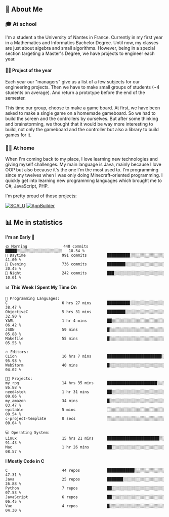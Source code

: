 ## 👀 About Me

### 🎓 At school

I'm a student a the University of Nantes in France. Currently in my first year in a Mathematics and Informatics Bachelor Degree. Until now, my classes are just about algebra and small algorithms. However, being in a special section targeting a Master's Degree, we have projects to engineer each year. 

#### 🔧🔬 Project of the year

Each year our "managers" give us a list of a few subjects for our engineering projects. Then we have to make small groups of students (~4 students on average). And return a prototype before the end of the semester.

This time our group, choose to make a game board. At first, we have been asked to make a single game on a homemade gameboard. So we had to build the screen and the controllers by ourselves. 
But after some thinking and brainstorming, we thought that it would be way more interesting to build, not only the gameboard and the controller but also a library to build games for it.

### 👨‍💻 At home

When I'm coming back to my place, I love learning new technologies and giving myself challenges. My main language is Java, mainly because I love OOP but also because it's the one I'm the most used to. I'm programming since my twelves when I was only doing Minecraft-oriented programming.  I quickly get into learning new programming languages which brought me to C#, JavaScript, PHP. 

I'm pretty proud of those projects:

[![SCALU](https://github-readme-stats.vercel.app/api/pin?username=renardfute&repo=SCALU)](https://github.com/renardfute/scalu)
[![AppBuilder](https://github-readme-stats.vercel.app/api/pin?username=pulsedev2&repo=AppBuilder)](https://github.com/pulsedev2/AppBuilder)

## 📊 Me in statistics
<!--START_SECTION:waka-->
**I'm an Early 🐤** 

```text
🌞 Morning                448 commits         █████░░░░░░░░░░░░░░░░░░░░   18.54 % 
🌆 Daytime                991 commits         ██████████░░░░░░░░░░░░░░░   41.00 % 
🌃 Evening                736 commits         ████████░░░░░░░░░░░░░░░░░   30.45 % 
🌙 Night                  242 commits         ███░░░░░░░░░░░░░░░░░░░░░░   10.01 % 
```


📊 **This Week I Spent My Time On** 

```text
💬 Programming Languages: 
C                        6 hrs 27 mins       ██████████░░░░░░░░░░░░░░░   38.47 % 
ObjectiveC               5 hrs 31 mins       ████████░░░░░░░░░░░░░░░░░   32.90 % 
YAML                     1 hr 4 mins         ██░░░░░░░░░░░░░░░░░░░░░░░   06.42 % 
JSON                     59 mins             █░░░░░░░░░░░░░░░░░░░░░░░░   05.88 % 
Makefile                 55 mins             █░░░░░░░░░░░░░░░░░░░░░░░░   05.55 % 

🔥 Editors: 
CLion                    16 hrs 7 mins       ████████████████████████░   95.98 % 
WebStorm                 40 mins             █░░░░░░░░░░░░░░░░░░░░░░░░   04.02 % 

🐱‍💻 Projects: 
my_rpg                   14 hrs 35 mins      ██████████████████████░░░   86.88 % 
need4stek                1 hr 31 mins        ██░░░░░░░░░░░░░░░░░░░░░░░   09.06 % 
my_amazon                34 mins             █░░░░░░░░░░░░░░░░░░░░░░░░   03.47 % 
epitable                 5 mins              ░░░░░░░░░░░░░░░░░░░░░░░░░   00.54 % 
c-project-template       0 secs              ░░░░░░░░░░░░░░░░░░░░░░░░░   00.04 % 

💻 Operating System: 
Linux                    15 hrs 21 mins      ███████████████████████░░   91.43 % 
Mac                      1 hr 26 mins        ██░░░░░░░░░░░░░░░░░░░░░░░   08.57 % 
```

**I Mostly Code in C** 

```text
C                        44 repos            ████████████░░░░░░░░░░░░░   47.31 % 
Java                     25 repos            ███████░░░░░░░░░░░░░░░░░░   26.88 % 
Python                   7 repos             ██░░░░░░░░░░░░░░░░░░░░░░░   07.53 % 
JavaScript               6 repos             ██░░░░░░░░░░░░░░░░░░░░░░░   06.45 % 
Vue                      4 repos             █░░░░░░░░░░░░░░░░░░░░░░░░   04.30 % 
```




<!--END_SECTION:waka-->
